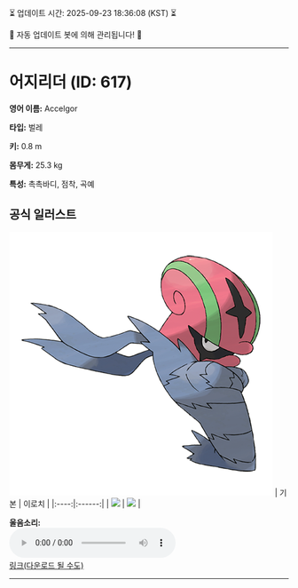 
⏳ 업데이트 시간: 2025-09-23 18:36:08 (KST) ⏳

🤖 자동 업데이트 봇에 의해 관리됩니다! 🤖

---

# 어지리더 (ID: 617)
**영어 이름:** Accelgor

**타입:** 벌레

**키:** 0.8 m

**몸무게:** 25.3 kg

**특성:** 촉촉바디, 점착, 곡예

## 공식 일러스트
![](https://raw.githubusercontent.com/PokeAPI/sprites/master/sprites/pokemon/other/official-artwork/617.png)
| 기본 | 이로치 |
|:----:|:------:|
| <img src="http://play.pokemonshowdown.com/sprites/ani/accelgor.gif" width="200"> | <img src="http://play.pokemonshowdown.com/sprites/ani-shiny/accelgor.gif" width="200"> |

**울음소리:**<br><audio controls src="https://raw.githubusercontent.com/PokeAPI/cries/main/cries/pokemon/latest/617.ogg"></audio><br> [링크(다운로드 될 수도)](https://raw.githubusercontent.com/PokeAPI/cries/main/cries/pokemon/latest/617.ogg)


---
